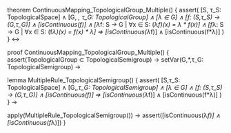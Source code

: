 theorem ContinuousMapping_TopologicalGroup_Multiple() {
  assert(
    [S, τ_S: TopologicalSpace] ∧
    [G, *, τ_G: TopologicalGroup] ∧
    [λ ∈ G] ∧
    [f: (S,τ_S) → (G,τ_G)] ∧
    [isContinuous(f)] ∧
    [λ*f: S → G | ∀x ∈ S: (λ*f)(x) = λ * f(x)] ∧
    [f*λ: S → G | ∀x ∈ S: (f*λ)(x) = f(x) * λ] ⇒
    [isContinuous(λ*f)] ∧ [isContinuous(f*λ)]
  )
} ↔

proof ContinuousMapping_TopologicalGroup_Multiple() {
  assert(TopologicalGroup ⊂ TopologicalSemigroup) →
  setVar(G,*,τ_G: TopologicalSemigroup) →
  
  lemma MultipleRule_TopologicalSemigroup() {
    assert(
      [S,τ_S: TopologicalSpace] ∧
      [G,*,τ_G: TopologicalSemigroup] ∧
      [λ ∈ G] ∧
      [f: (S,τ_S) → (G,τ_G)] ∧
      [isContinuous(f)] ⇒
      [isContinuous(λ*f)] ∧ [isContinuous(f*λ)]
    )
  } →
  
  apply(MultipleRule_TopologicalSemigroup()) →
  assert([isContinuous(λ*f)] ∧ [isContinuous(f*λ)])
}